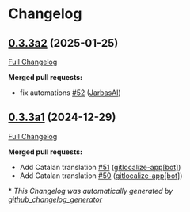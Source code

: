 # Changelog

## [0.3.3a2](https://github.com/OpenVoiceOS/ovos-skill-icanhazdadjokes/tree/0.3.3a2) (2025-01-25)

[Full Changelog](https://github.com/OpenVoiceOS/ovos-skill-icanhazdadjokes/compare/0.3.3a1...0.3.3a2)

**Merged pull requests:**

- fix automations [\#52](https://github.com/OpenVoiceOS/ovos-skill-icanhazdadjokes/pull/52) ([JarbasAl](https://github.com/JarbasAl))

## [0.3.3a1](https://github.com/OpenVoiceOS/ovos-skill-icanhazdadjokes/tree/0.3.3a1) (2024-12-29)

[Full Changelog](https://github.com/OpenVoiceOS/ovos-skill-icanhazdadjokes/compare/0.3.2...0.3.3a1)

**Merged pull requests:**

- Add Catalan translation [\#51](https://github.com/OpenVoiceOS/ovos-skill-icanhazdadjokes/pull/51) ([gitlocalize-app[bot]](https://github.com/apps/gitlocalize-app))
- Add Catalan translation [\#50](https://github.com/OpenVoiceOS/ovos-skill-icanhazdadjokes/pull/50) ([gitlocalize-app[bot]](https://github.com/apps/gitlocalize-app))



\* *This Changelog was automatically generated by [github_changelog_generator](https://github.com/github-changelog-generator/github-changelog-generator)*
